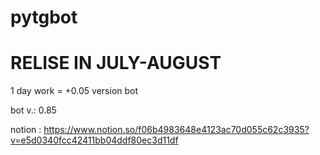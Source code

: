 # pytgbot
# RELISE IN JULY-AUGUST

1 day work = +0.05 version bot

bot v.: 0.85

notion : https://www.notion.so/f06b4983648e4123ac70d055c62c3935?v=e5d0340fcc42411bb04ddf80ec3d11df